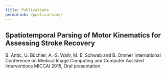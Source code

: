 ```yaml
---
title: Publications
permalink: /publications/
---
```


<h2>Spatiotemporal Parsing of Motor Kinematics for Assessing Stroke Recovery</h2>
B. Antic, U. Büchler, A.-S. Wahl, M. E. Schwab and B. Ommer
International Conference on Medical Image Computing and Computer Assisted Interventions 
MICCAI 2015, Oral presentation

